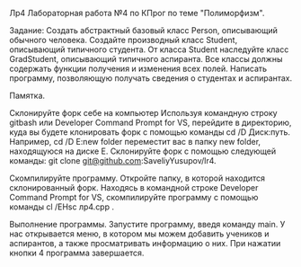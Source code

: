 Лр4 Лабораторная работа №4 по КПрог по теме "Полиморфизм".

Задание: Создать абстрактный базовый класс Person, описывающий обычного человека. Создайте производный класс Student, описывающий типичного студента. От класса Student наследуйте класс GradStudent, описывающий типичного аспиранта. Все классы должны содержать функции получения и изменения всех полей. Написать программу, позволяющую получать сведения о студентах и аспирантах.

Памятка.

Склонируйте форк себе на компьютер Используя командную строку gitbash или Developer Command Prompt for VS, перейдите в директорию, куда вы будете клонировать форк с помощью команды cd /D Диск:путь. Например, cd /D E:new folder переместит вас в папку new folder, находящуюся на диске E. Склонируйте форк с помощью следующей команды: git clone git@github.com:SaveliyYusupov/lr4.

Скомпилируйте программу. Откройте папку, в которой находится склонированный форк. Находясь в командной строке Developer Command Prompt for VS, скомпилируйте программу с помощью команды cl /EHsc лр4.cpp .

Выполнение программы. Запустите программу, введя команду main.
У нас открывается меню, в котором мы можем добавить учеников и аспирантов, а также просматривать информацию о них.
При нажатии кнопки 4 программа завершается.
